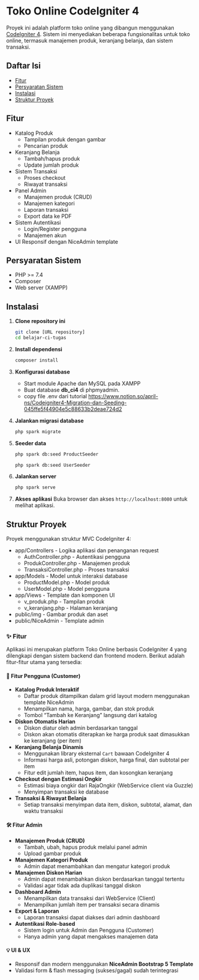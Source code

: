 # Toko Online CodeIgniter 4

Proyek ini adalah platform toko online yang dibangun menggunakan [CodeIgniter 4](https://codeigniter.com/). Sistem ini menyediakan beberapa fungsionalitas untuk toko online, termasuk manajemen produk, keranjang belanja, dan sistem transaksi.

## Daftar Isi

- [Fitur](#fitur)
- [Persyaratan Sistem](#persyaratan-sistem)
- [Instalasi](#instalasi)
- [Struktur Proyek](#struktur-proyek)

## Fitur

- Katalog Produk
  - Tampilan produk dengan gambar
  - Pencarian produk
- Keranjang Belanja
  - Tambah/hapus produk
  - Update jumlah produk
- Sistem Transaksi
  - Proses checkout
  - Riwayat transaksi
- Panel Admin
  - Manajemen produk (CRUD)
  - Manajemen kategori
  - Laporan transaksi
  - Export data ke PDF
- Sistem Autentikasi
  - Login/Register pengguna
  - Manajemen akun
- UI Responsif dengan NiceAdmin template

## Persyaratan Sistem

- PHP >= 7.4
- Composer
- Web server (XAMPP)

## Instalasi

1. **Clone repository ini**
   ```bash
   git clone [URL repository]
   cd belajar-ci-tugas
   ```
2. **Install dependensi**
   ```bash
   composer install
   ```
3. **Konfigurasi database**

   - Start module Apache dan MySQL pada XAMPP
   - Buat database **db_ci4** di phpmyadmin.
   - copy file .env dari tutorial https://www.notion.so/april-ns/Codeigniter4-Migration-dan-Seeding-045ffe5f44904e5c88633b2deae724d2

4. **Jalankan migrasi database**
   ```bash
   php spark migrate
   ```
5. **Seeder data**
   ```bash
   php spark db:seed ProductSeeder
   ```
   ```bash
   php spark db:seed UserSeeder
   ```
6. **Jalankan server**
   ```bash
   php spark serve
   ```
7. **Akses aplikasi**
   Buka browser dan akses `http://localhost:8080` untuk melihat aplikasi.

## Struktur Proyek

Proyek menggunakan struktur MVC CodeIgniter 4:

- app/Controllers - Logika aplikasi dan penanganan request
  - AuthController.php - Autentikasi pengguna
  - ProdukController.php - Manajemen produk
  - TransaksiController.php - Proses transaksi
- app/Models - Model untuk interaksi database
  - ProductModel.php - Model produk
  - UserModel.php - Model pengguna
- app/Views - Template dan komponen UI
  - v_produk.php - Tampilan produk
  - v_keranjang.php - Halaman keranjang
- public/img - Gambar produk dan aset
- public/NiceAdmin - Template admin


### ✨ Fitur

Aplikasi ini merupakan platform Toko Online berbasis CodeIgniter 4 yang dilengkapi dengan sistem backend dan frontend modern. Berikut adalah fitur-fitur utama yang tersedia:

#### 👤 Fitur Pengguna (Customer)
- **Katalog Produk Interaktif**
  - Daftar produk ditampilkan dalam grid layout modern menggunakan template NiceAdmin
  - Menampilkan nama, harga, gambar, dan stok produk
  - Tombol “Tambah ke Keranjang” langsung dari katalog
- **Diskon Otomatis Harian**
  - Diskon diatur oleh admin berdasarkan tanggal
  - Diskon akan otomatis diterapkan ke harga produk saat dimasukkan ke keranjang (per item)
- **Keranjang Belanja Dinamis**
  - Menggunakan library eksternal `Cart` bawaan CodeIgniter 4
  - Informasi harga asli, potongan diskon, harga final, dan subtotal per item
  - Fitur edit jumlah item, hapus item, dan kosongkan keranjang
- **Checkout dengan Estimasi Ongkir**
  - Estimasi biaya ongkir dari RajaOngkir (WebService client via Guzzle)
  - Menyimpan transaksi ke database
- **Transaksi & Riwayat Belanja**
  - Setiap transaksi menyimpan data item, diskon, subtotal, alamat, dan waktu transaksi

#### 🛠️ Fitur Admin
- **Manajemen Produk (CRUD)**
  - Tambah, ubah, hapus produk melalui panel admin
  - Upload gambar produk
- **Manajemen Kategori Produk**
  - Admin dapat menambahkan dan mengatur kategori produk
- **Manajemen Diskon Harian**
  - Admin dapat menambahkan diskon berdasarkan tanggal tertentu
  - Validasi agar tidak ada duplikasi tanggal diskon
- **Dashboard Admin**
  - Menampilkan data transaksi dari WebService (Client)
  - Menampilkan jumlah item per transaksi secara dinamis
- **Export & Laporan**
  - Laporan transaksi dapat diakses dari admin dashboard
- **Autentikasi Role-based**
  - Sistem login untuk Admin dan Pengguna (Customer)
  - Hanya admin yang dapat mengakses manajemen data

#### 💡 UI & UX
- Responsif dan modern menggunakan **NiceAdmin Bootstrap 5 Template**
- Validasi form & flash messaging (sukses/gagal) sudah terintegrasi
